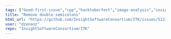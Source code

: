 ```yaml
---
tags: ["Good-first-issue","cpp","hacktoberfest","image-analysis","insight-toolkit","itk","medical-imaging","numfocus","open-science","open-source","python","reproducible-research","scientific-computing","typeStyle"]
title: "Remove double semicolons"
html_url: "https://github.com/InsightSoftwareConsortium/ITK/issues/5123"
user: "dzenanz"
repo: "InsightSoftwareConsortium/ITK"
---
```


